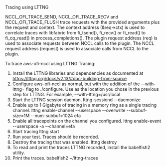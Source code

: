 Tracing using LTTNG

NCCL_OFI_TRACE_SEND, NCCL_OFI_TRACE_RECV and NCCL_OFI_TRACE_FLUSH trace requests with the provided
arguments plus the request and context.  The context address (&req->ctx) is used to correlate traces
with libfabric from fi_tsend(), fi_recv() or fi_read() to fi_cq_read() in process_completions().
The plugin request address (req) is used to associate requests between NCCL calls to the plugin.
The NCCL request address (request) is used to associate calls from NCCL to the plugin.

To trace aws-ofi-nccl using LTTNG Tracing:

1. Install the LTTNG libraries and dependencies as documented at https://lttng.org/docs/v2.13/#doc-building-from-source
1. Configure aws-ofi-nccl as normal, but with the addition of the --with-lttng=<prefix> flag to ./configure.  Use as
   <prefix> the location you chose in the previous step for LTTNG.  For example,
   --with-lttng=/usr/local
1. Start the LTTNG session daemon.
   lttng-sessiond --daemonize
1. Enable up to 1 Gigabyte of tracing in a memory ring as a single tracing channel.
   lttng enable-channel --userspace --overwrite --subbuf-size=1M --num-subbuf=1024 efa
1. Enable all tracepoints on the channel you configured.
   lttng enable-event --userspace -a --channel=efa
1. Start tracing
   lttng start
1. Run your test.  Traces should be recorded.
1. Destroy the tracing that was enabled.
   lttng destroy
1. To read and print the traces LTTNG recorded, install the babelfish2 utility.
1. Print the traces.
   babelfish2 ~/lttng-traces

